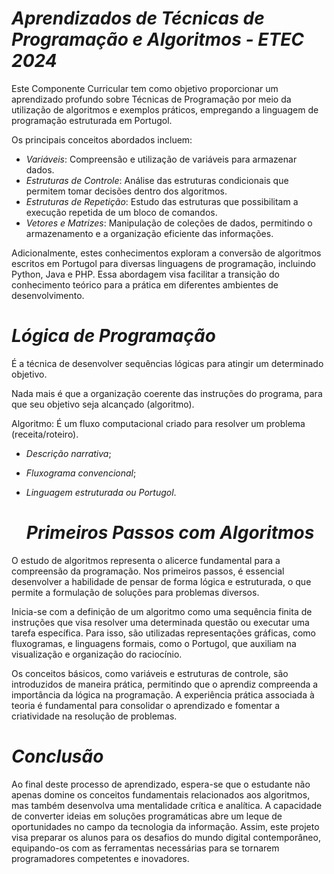 # *Aprendizados de Técnicas de Programação e Algoritmos - ETEC 2024*

Este Componente Curricular tem como objetivo proporcionar um aprendizado profundo sobre Técnicas de Programação por meio da utilização de algoritmos e exemplos práticos, empregando a linguagem de programação estruturada em Portugol. 

Os principais conceitos abordados incluem:

- *Variáveis*: Compreensão e utilização de variáveis para armazenar dados.
- *Estruturas de Controle*: Análise das estruturas condicionais que permitem tomar decisões dentro dos algoritmos.
- *Estruturas de Repetição*: Estudo das estruturas que possibilitam a execução repetida de um bloco de comandos.
- *Vetores e Matrizes*: Manipulação de coleções de dados, permitindo o armazenamento e a organização eficiente das informações.

Adicionalmente, estes conhecimentos exploram a conversão de algoritmos escritos em Portugol para diversas linguagens de programação, incluindo Python, Java e PHP. Essa abordagem visa facilitar a transição do conhecimento teórico para a prática em diferentes ambientes de desenvolvimento.

# *Lógica de Programação*

É a técnica de desenvolver sequências lógicas para atingir um determinado objetivo.

Nada mais é que a organização coerente das instruções do programa, para que seu objetivo seja alcançado (algoritmo).

Algoritmo: É um fluxo computacional criado para resolver um problema (receita/roteiro).

- *Descrição narrativa*;
- *Fluxograma convencional*;
- *Linguagem estruturada ou Portugol*.

  # *Primeiros Passos com Algoritmos*

O estudo de algoritmos representa o alicerce fundamental para a compreensão da programação. Nos primeiros passos, é essencial desenvolver a habilidade de pensar de forma lógica e estruturada, o que permite a formulação de soluções para problemas diversos. 

Inicia-se com a definição de um algoritmo como uma sequência finita de instruções que visa resolver uma determinada questão ou executar uma tarefa específica. Para isso, são utilizadas representações gráficas, como fluxogramas, e linguagens formais, como o Portugol, que auxiliam na visualização e organização do raciocínio.

Os conceitos básicos, como variáveis e estruturas de controle, são introduzidos de maneira prática, permitindo que o aprendiz compreenda a importância da lógica na programação. A experiência prática associada à teoria é fundamental para consolidar o aprendizado e fomentar a criatividade na resolução de problemas.

# *Conclusão*

Ao final deste processo de aprendizado, espera-se que o estudante não apenas domine os conceitos fundamentais relacionados aos algoritmos, mas também desenvolva uma mentalidade crítica e analítica. A capacidade de converter ideias em soluções programáticas abre um leque de oportunidades no campo da tecnologia da informação. Assim, este projeto visa preparar os alunos para os desafios do mundo digital contemporâneo, equipando-os com as ferramentas necessárias para se tornarem programadores competentes e inovadores.

